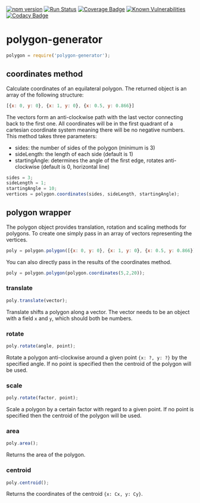 [![npm version](https://badge.fury.io/js/polygon-generator.svg)](https://badge.fury.io/js/polygon-generator)
[![Run Status](https://api.shippable.com/projects/5a6f3685d953dd0700d5a112/badge?branch=master)](https://app.shippable.com/github/Eddykasp/polygon-generator)
[![Coverage Badge](https://api.shippable.com/projects/5a6f3685d953dd0700d5a112/coverageBadge?branch=master)](https://app.shippable.com/github/Eddykasp/polygon-generator)
[![Known Vulnerabilities](https://snyk.io/test/github/Eddykasp/polygon-generator/badge.svg?targetFile=package.json)](https://snyk.io/test/github/Eddykasp/polygon-generator?targetFile=package.json)
[![Codacy Badge](https://api.codacy.com/project/badge/Grade/56c7b12b0d284d619c5195419866d783)](https://www.codacy.com/app/Eddykasp/polygon-generator?utm_source=github.com&amp;utm_medium=referral&amp;utm_content=Eddykasp/polygon-generator&amp;utm_campaign=Badge_Grade)
# polygon-generator
```javascript
polygon = require('polygon-generator');
```
## coordinates method
Calculate coordinates of an equilateral polygon. The returned object is an array of the following structure:
```javascript
[{x: 0, y: 0}, {x: 1, y: 0}, {x: 0.5, y: 0.866}]
```
The vectors form an anti-clockwise path with the last vector connecting back to the first one.
All coordinates will be in the first quadrant of a cartesian coordinate system meaning there will be no negative numbers.
This method takes three parameters:
- sides: the number of sides of the polygon (minimum is 3)
- sideLength: the length of each side (default is 1)
- startingAngle: determines the angle of the first edge, rotates anti-clockwise (default is 0, horizontal line)
```javascript
sides = 3;
sideLength = 1;
startingAngle = 10;
vertices = polygon.coordinates(sides, sideLength, startingAngle);
```

## polygon wrapper
The polygon object provides translation, rotation and scaling methods for polygons. To create one simply pass in an array of vectors representing the vertices.
```javascript
poly = polygon.polygon([{x: 0, y: 0}, {x: 1, y: 0}, {x: 0.5, y: 0.866}]);
```
You can also directly pass in the results of the coordinates method.
```javascript
poly = polygon.polygon(polygon.coordinates(5,2,20));
```
### translate
```javascript
poly.translate(vector);
```
Translate shifts a polygon along a vector. The vector needs to be an object with a field `x` and `y`, which should both be numbers.

### rotate
```javascript
poly.rotate(angle, point);
```
Rotate a polygon anti-clockwise around a given point `{x: ?, y: ?}` by the specified angle. If no point is specified then the centroid of the polygon will be used.

### scale
```javascript
poly.rotate(factor, point);
```
Scale a polygon by a certain factor with regard to a given point. If no point is specified then the centroid of the polygon will be used.

### area
```javascript
poly.area();
```
Returns the area of the polygon.

### centroid
```javascript
poly.centroid();
```
Returns the coordinates of the centroid `{x: Cx, y: Cy}`.

